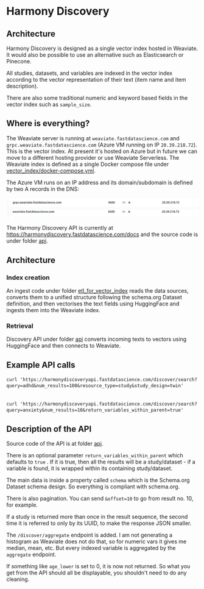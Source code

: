 # Harmony Discovery

## Architecture

Harmony Discovery is designed as a single vector index hosted in Weaviate. It would also be possible to use an alternative such as Elasticsearch or Pinecone.

All studies, datasets, and variables are indexed in the vector index according to the vector representation of their text (item name and item description).

There are also some traditional numeric and keyword based fields in the vector index such as `sample_size`.

## Where is everything?

The Weaviate server is running at `weaviate.fastdatascience.com` and `grpc.weaviate.fastdatascience.com` (Azure VM running on IP `20.39.218.72`). This is the vector index. At present it's hosted on Azure but in future we can move to a different hosting provider or use Weaviate Serverless. The Weaviate index is defined as a single Docker compose file under [vector_index/docker-compose.yml](vector_index/docker-compose.yml).

The Azure VM runs on an IP address and its domain/subdomain is defined by two A records in the DNS:

![arecords](docs/arecords.png)

The Harmony Discovery API is currently at https://harmonydiscovery.fastdatascience.com/docs and the source code is under folder [api](api).

## Architecture

### Index creation

An ingest code under folder [etl_for_vector_index](etl_for_vector_index) reads the data sources, converts them to a unified structure following the schema.org Dataset definition, and then vectorises the text fields using HuggingFace and ingests them into the Weaviate index.

### Retrieval

Discovery API under folder [api](api) converts incoming texts to vectors using HuggingFace and then connects to Weaviate.



## Example API calls

```
curl 'https://harmonydiscoveryapi.fastdatascience.com/discover/search?query=adhd&num_results=100&resource_type=study&study_design=twin'


curl 'https://harmonydiscoveryapi.fastdatascience.com/discover/search?query=anxiety&num_results=10&return_variables_within_parent=true'
```

## Description of the API

Source code of the API is at folder [api](api).

There is an optional parameter `return_variables_within_parent` which defaults to `true` .  If it is true, then all the results will be a study/dataset - if a variable is found, it is wrapped within its containing study/dataset.

The main data is inside a property called `schema` which is the Schema.org Dataset schema design. So everything is compliant with schema.org.

There is also pagination. You can send `&offset=10` to go from result no. 10, for example.

If a study is returned more than once in the result sequence, the second time it is referred to only by its UUID, to make the response JSON smaller.

The `/discover/aggregate` endpoint is added. I am not generating a histogram as Weaviate does not do that, so for numeric vars it gives me median, mean, etc. But every indexed variable is aggregated by the `aggregate` endpoint.

If something like `age_lower` is set to 0, it is now not returned. So what you get from the API should all be displayable, you shouldn't need to do any cleaning.
